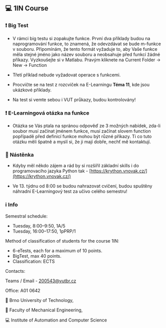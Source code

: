## :computer: 1IN Course

### :heavy_exclamation_mark: Big Test

* V rámci big testu si zopakujte funkce. První dva příklady budou na naprogramování funkce, to znamená, že odevzdávat se bude m-funkce v souboru. Připomínám, že tento formát vyžaduje to, aby Vaše funkce měla stejné jméno jako název souboru a neobsahuje před funkcí žádné příkazy. Vyzkoušejte si v Matlabu. Pravým kliknete na Current Folder -> New -> Function

* Třetí příklad nebude vyžadovat operace s funkcemi.

* Procvičte se na test z rozcviček na E-Learningu **Téma 11**, kde jsou ukázkové příklady.

* Na test si vemte sebou i VUT průkazy, budou kontrolovány!


### :heavy_exclamation_mark: E-Learningová otázka na funkce

*  Otázka se Vás ptala na spránou odpověď ze 3 možných nabídek, zda-li soubor musí začínat jménem funkce, musí začínat slovem function popřípadě před definicí funkce mohou být různé příkazy. Ti co tuto otázku měli špatně a myslí si, že ji mají dobře, nechť mě kontaktují.

### :newspaper: Nástěnka 

* Kdyby měl někdo zájem a rád by si rozšířil základní skills i do programovacího jazyka Python tak - [https://krython.vnovak.cz/](https://krython.vnovak.cz/)

* Ve 13. týdnu od 8:00 se budou nahrazovat cvičení, budou spuštěny náhradní E-Learningový test za učivo celého semestru!

### :information_source: Info

Semestral schedule:

* Tuesday, 8:00–9:50, 1A/5
* Tuesday, 16:00–17:50, 1pPRP/1

Method of classification of students for the course 1IN:

* 6-eTests, each for a maximum of 10 points.
* BigTest, max 40 points.
* Classification: ECTS

Contacts:

Teams / Email - 200543@vutbr.cz

Office: A01 0642

:red_circle: Brno University of Technology,

:large_blue_circle: Faculty of Mechanical Engineering,

:computer: Institute of Automation and Computer Science

